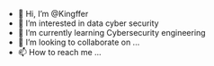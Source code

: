- 👋 Hi, I’m @Kingffer
- 👀 I’m interested in data cyber security
- 🌱 I’m currently learning Cybersecurity engineering
- 💞️ I’m looking to collaborate on ...
- 📫 How to reach me ...

<!---
Kingffer/Kingffer is a ✨ special ✨ repository because its `README.md` (this file) appears on your GitHub profile.
You can click the Preview link to take a look at your changes.
--->
